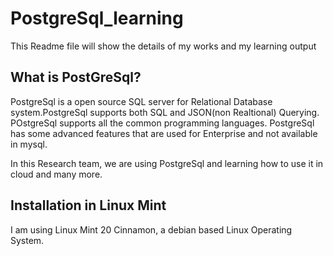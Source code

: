 # PostgreSql_learning

This Readme file will show the details of my works and my learning output

## What is PostGreSql?
PostgreSql is a open source SQL server for Relational Database system.PostgreSql supports both SQL and JSON(non Realtional) Querying. POstgreSql supports all the common programming languages. PostgreSql has some advanced features that are used for Enterprise and not available in mysql.

In this Research team, we are using PostgreSql and learning how to use it in cloud and many more.


## Installation in Linux Mint

I am using Linux Mint 20 Cinnamon, a debian based Linux Operating System.
